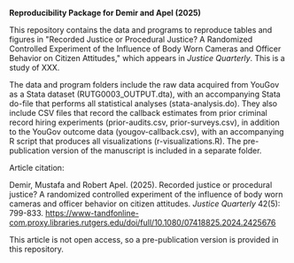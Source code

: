 **Reproducibility Package for Demir and Apel (2025)**

This repository contains the data and programs to reproduce tables and figures in "Recorded Justice or Procedural Justice? A Randomized Controlled Experiment of the Influence of Body Worn Cameras and Officer Behavior on Citizen Attitudes," which appears in *Justice Quarterly*. This is a study of XXX.

The data and program folders include the raw data acquired from YouGov as a Stata dataset (RUTG0003\_OUTPUT.dta), with an accompanying Stata do-file that performs all statistical analyses (stata-analysis.do). They also include CSV files that record the callback estimates from prior criminal record hiring experiments (prior-audits.csv, prior-surveys.csv), in addition to the YouGov outcome data (yougov-callback.csv), with an accompanying R script that produces all visualizations (r-visualizations.R). The pre-publication version of the manuscript is included in a separate folder.

Article citation:

Demir, Mustafa and Robert Apel. (2025). Recorded justice or procedural justice? A randomized controlled experiment of the influence of body worn cameras and officer behavior on citizen attitudes. *Justice Quarterly* 42(5): 799-833. https://www-tandfonline-com.proxy.libraries.rutgers.edu/doi/full/10.1080/07418825.2024.2425676

This article is not open access, so a pre-publication version is provided in this repository.

